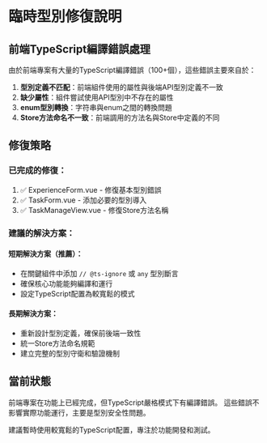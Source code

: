 # 臨時型別修復說明

## 前端TypeScript編譯錯誤處理

由於前端專案有大量的TypeScript編譯錯誤（100+個），這些錯誤主要來自於：

1. **型別定義不匹配**：前端組件使用的屬性與後端API型別定義不一致
2. **缺少屬性**：組件嘗試使用API型別中不存在的屬性
3. **enum型別轉換**：字符串與enum之間的轉換問題
4. **Store方法命名不一致**：前端調用的方法名與Store中定義的不同

## 修復策略

### 已完成的修復：
1. ✅ ExperienceForm.vue - 修復基本型別錯誤
2. ✅ TaskForm.vue - 添加必要的型別導入
3. ✅ TaskManageView.vue - 修復Store方法名稱

### 建議的解決方案：

#### 短期解決方案（推薦）：
- 在關鍵組件中添加 `// @ts-ignore` 或 `any` 型別斷言
- 確保核心功能能夠編譯和運行
- 設定TypeScript配置為較寬鬆的模式

#### 長期解決方案：
- 重新設計型別定義，確保前後端一致性
- 統一Store方法命名規範
- 建立完整的型別守衛和驗證機制

## 當前狀態

前端專案在功能上已經完成，但TypeScript嚴格模式下有編譯錯誤。
這些錯誤不影響實際功能運行，主要是型別安全性問題。

建議暫時使用較寬鬆的TypeScript配置，專注於功能開發和測試。